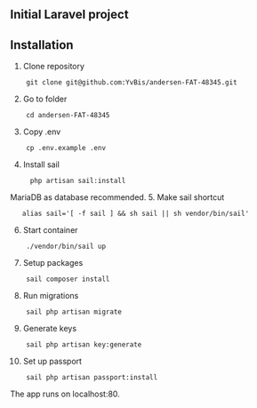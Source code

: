 ## Initial Laravel project
## Installation

1. Clone repository
```shell
    git clone git@github.com:YvBis/andersen-FAT-48345.git
 ```
2. Go to folder
```shell
    cd andersen-FAT-48345
```

3. Copy .env
```shell
    cp .env.example .env
```
4. Install sail
```shell 
     php artisan sail:install
```
MariaDB as database recommended.
5. Make sail shortcut
```shell
   alias sail='[ -f sail ] && sh sail || sh vendor/bin/sail'
```
6. Start container
```shell
    ./vendor/bin/sail up
```
7. Setup packages
```shell
    sail composer install
```
8. Run migrations
```shell
    sail php artisan migrate
```
9. Generate keys
```shell
    sail php artisan key:generate
```
10. Set up passport
```shell
    sail php artisan passport:install
```
The app runs on localhost:80.


